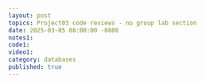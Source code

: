 ```yaml
---
layout: post
topics: Project03 code reviews - no group lab section
date: 2025-03-05 08:00:00 -0800
notes1: 
code1: 
video1: 
category: databases
published: true
---
```

